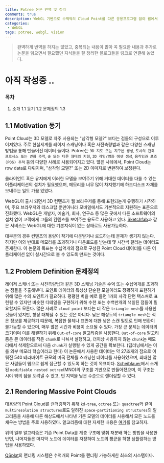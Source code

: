 ```yaml
---
title: Potree 논문 번역 및 정리
comments: true
description: WebGL 기반으로 수백억의 Cloud Point를 다른 응용프로그램 없이 웹에서 렌더링할 수 있는 성과를 보여준 Potree 논문에 대한 번역과 정리를 해봤다.
categories:
 - WebGL
tags: potree, webgl, vision 
---
```


> 완벽하게 번역을 하지는 않았고, 중복되는 내용이 많아 꼭 필요한 내용과 추가로 논문을 읽으면서 필요했던 지식들을 잘 정리한 블로그들을 링크로 연결해 놓았다.

# 아직 작성중 ..

### 목차
1. 소개
    1.1 동기
    1.2 문제정의
    1.3 

## 1.1 Motivation 동기

Point Cloud는 3D 모델로 자주 사용되는 "삼각형 모델?" 보다는 점들의 구성으로 이루어져있다. 주로 현실세계를 레이저 스캐닝이나 혹은 사진측량법과 같은 다양한 스캐닝 방법을 통해 만들어진 데이터 들이다. Potree는 `3D 지도 또는 지구본 생성`, `도시의 건축 프로세스 또는 변화 추척`, `숲 또는 다른 형태의 지형`, `3D 게임/영화 에셋 생성`, `움직임과 포즈(POS) 추척` 등의 다양한 사례로 사용되어지고 있다. 많은 사례에서, Point Cloud는 row data로 다뤄지며, "삼각형 모델?" 또는 2D 이미지로 변환하여 보정된다.

클라이언트 혹은 유저에게 이러한 모델을 보여주기 위해 거대한 데이터를 다룰 수 있는 어플리케이션의 설치가 필요했으며, 메모리를 너무 많이 차지했기에 하드디스크 자체를 보내주는 일도 가끔 있었다.

WebGL이 출시 되면서 3D 컨텐츠가 웹 브라우저를 통해 표현되는게 유행하기 시작하며, 주요 브라우저와 데스크탑 뿐만아니라 모바일에서도 기본적으로 지원하는 표준으로 진화했다. WebGL은 개발자, 예술가, 회사, 연구소 등 많은 곳에서 다른 소프트웨어의 설치 없이 고객에게 그들의 컨텐츠를 보여주는 용도로 사용하고 있다. [Sketchfab](https://sketchfab.com/)과 같은 서비스는 WebGL에 대한 기본지식이 없는 상태로도 사용가능하다. 

대부분의 경우 컨텐츠의 용량이 작기에 다운받거나 로드하는데 문제가 생기지 않는다. 하지만 이와 반대로 메모리를 초과하거나 다운로드를 받는데 몇 시간씩 걸리는 데이터도 존재한다. 이 논문의 목표는 수십억개의 점으로 구성된 Point Cloud 데이터를 다른 어플리케이션 없이 실시간으로 볼 수 있도록 만드는 것이다.

## 1.2 Problem Definition 문제정의

레이저 스캐너 또는 사진측량법과 같은 3D 스캐닝 기술은 수억 또는 수십억개를 초과하는 점들을 추출해낸다. 포인트 데이터의 특성상 단순한 모델이라도 정확하게 표현하기 위해 많은 수의 포인트가 필요하다. 평평한 벽을 예로 들면 1개의 사각 단면 텍스쳐로 표현될 수 있지만 비슷한 디테일을 구현하기 위해 수천 또는 수백만개의 색칠된 점들이 필요할지도 모른다.
많은 사례로 `cloud point` 보다는 더 작은 `triangle mesh`를 사용한 것들이 있지만, 항상 대체될 수 있는 것은 아니다. 낮은 해상도의 `triangle mesh`는 적은 정보를 제공하기 떄문에, 복잡한 물체나 표면에 대한 낮은 스캔 밀도로 인해 변환이 불가능할 수 있으며, 매우 많은 시간과 비용이 소요될 수 있다. 
가장 큰 문제는 데이터의 크기이며 이를 해결하기 위해 `Out-of-core` 알고리즘을 사용한다. `Out-of-core` 알고리즘은 큰 데이터를 작은 `chunk`로 나눠서 실행하고, 더이상 사용하지 않는 `chunk`는 메모리에서 삭제함으로써 다음 `chunk`가 실행될 수 있게 공간을 확보한다. (딥러닝에서는 이를 외부 메모리 학습이라고 한다)
이 논문에서 사용한 데이터는 약 27조개의 점으로 이뤄진 540 테라바이트 규모의 미국 전체를 스캐닝한 데이터를 사용하였으며, 최대한 많은 사람들이 웹으로 쉽게 접근할 수 있도록 하는 것이 목표이다. 
[Scheiblauer](https://www.cg.tuwien.ac.at/research/publications/2014/scheiblauer-thesis/)에서 소개된 `modifiable nested octree`(MNO)의 구조를 기반으로 만들어졌으며, 이 구조는 시야 밖의 점을 도려낼 수 있고, 먼 지역을 낮은 수준으로 렌더링할 수 있다.


## 2.1 Rendering Massive Point Clouds

대용량의 Point Cloud를 랜더링하기 위해 `kd-tree`, `octree` 또는 `quadtree`와 같이 `multiresolution structures`로도 알려진 `space-partitioning structures`의 알고리즘을 사용해 다른 해상도에서 나타낸 기존 모델의 데이터를 사용해서 모든 노드를 채우는 방법을 주로 사용하였다. 알고리즘에 대한 자세한 내용은 [여기](https://adioshun.gitbooks.io/3d_people_detection/ebook/part02/part02-chapter02.html)를 참고하자. 

위의 일부 알고리즘은 기존 Point Data를 계층 구조에 맞춰 재분배 하는 방법을 사용한 반면, 나머지들은 마지막 노드에 데이터를 저장하여 노드의 평균을 하향 샘플링하는 방법을 사용하였다.


[QSplat](http://graphics.stanford.edu/papers/qsplat/)의 랜더링 시스템은 수억개의 Point를 랜더링 가능하게한 최초의 시스템이다.
